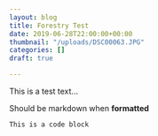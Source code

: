 ```yaml
---
layout: blog
title: Forestry Test
date: 2019-06-28T22:00:00+00:00
thumbnail: "/uploads/DSC00063.JPG"
categories: []
draft: true

---
```

This is a test text...

Should be markdown when **formatted**

    This is a code block
    